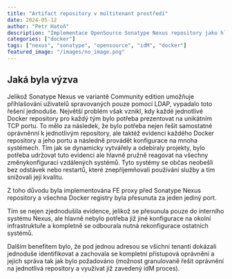 ```yaml
---
title: "Artifact repository v multitenant prostředí"
date: 2024-05-12
author: "Petr Hatoň"
description: "Implementace OpenSource Sonatype Nexus repository jako hlavního repozitáře pro verzování releasovaných aplikací a a jako proxy pro získávání nutných knihoven z upstreamu."
categories: ["docker"]
tags: ["nexus", "sonatype", "opensource", "idM", "docker"]
featured_image: "/images/no_image.png"
---
```


<!--{{< toc >}}-->

## Jaká byla výzva

Jelikož Sonatype Nexus ve variantě Community edition umožňuje příhlašování uživatelů spravovaných pouze pomocí LDAP, vypadalo toto řešení jednoduše. Největší problém však vznikl, kdy každé jednotlivé Docker repository pro každý tým bylo potřeba prezentovat na unikátním TCP portu. To mělo za následek, že bylo potřeba nejen řešit samostatné oprávněnní k jednotlivým repository, ale taktéž evidenci každého Docker repository a jeho portu a následně provádět konfigurace na mnoha systémech. Tím jak se dynamicky vytvářely a odebíraly projekty, bylo potřeba udržovat tuto evidenci ale hlavně pružně reagovat na všechny změnykonfigurací vzdálených systémů. Tyto systémy se občas neobešli bez odstávek nebo restartů, které znepříjemňovali používání služby a tím snižovali její kvalitu.

Z toho důvodu byla implementována FE proxy před Sonatype Nexus repository a všechna Docker registry byla přesunuta za jeden jediný port.

Tím se nejen zjednodušila evidence, jelikož se přesunula pouze do interního systému Nexus, ale hlavně nebylo potřeba již jiné konfigurace na okolní infrastruktuře a kompletně se odbourala nutná rekonfigurace ostatních systémů.

Dalším benefitem bylo, že pod jednou adresou se všichni tenanti dokázali jednoduše identifikovat a zachovala se kompletní přístupová oprávnění a jejich správa tak jak bylo požadováno (možnost granulovaně řešit oprávnění na jednotlivá repository a využívat již zavedený idM proces).


